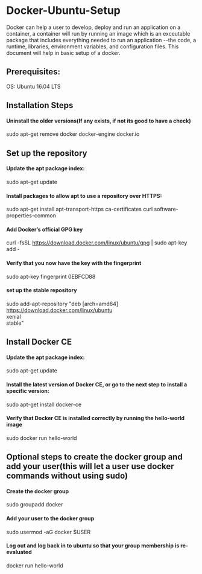 # Docker-Ubuntu-Setup

 Docker can help a user to develop, deploy and run an application on a container, a container will run by running an image which is  an exceutable package that includes everything needed to run an application --the code, a runtime, libraries, environment variables, and configuration files. This document will help in basic setup of a docker.

## Prerequisites:

OS: Ubuntu 16.04 LTS  


## Installation Steps

#### Uninstall the older versions(If any exists, if not its good to have a check)

sudo apt-get remove docker docker-engine docker.io



## Set up the repository


#### Update the apt package index:

sudo apt-get update




#### Install packages to allow apt to use a repository over HTTPS:
 
sudo apt-get install apt-transport-https ca-certificates curl software- properties-common




#### Add Docker’s official GPG key
 
curl -fsSL https://download.docker.com/linux/ubuntu/gpg | sudo apt-key add -




#### Verify that you now have the key with the fingerprint 
 sudo apt-key fingerprint 0EBFCD88



#### set up the stable repository

sudo add-apt-repository "deb [arch=amd64] https://download.docker.com/linux/ubuntu \
xenial \
stable"



## Install Docker CE

#### Update the apt package index:
 
sudo apt-get update




#### Install the latest version of Docker CE, or go to the next step to install a specific version:

sudo apt-get install docker-ce



#### Verify that Docker CE is installed correctly by running the hello-world image
 
sudo docker run hello-world




## Optional steps to create the docker group and add your user(this will let a user use docker commands without using sudo)

#### Create the docker group
sudo groupadd docker



#### Add your user to the docker group
sudo usermod -aG docker $USER



#### Log out and log back in to ubuntu so that your group membership is re-evaluated
docker run hello-world




